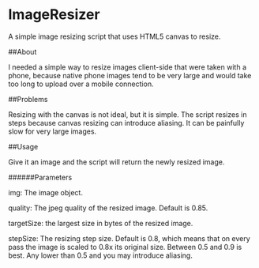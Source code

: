 ImageResizer
============

A simple image resizing script that uses HTML5 canvas to resize.

##About

I needed a simple way to resize images client-side that were taken with a phone, because native phone images tend to be very large and would take too long to upload over a mobile connection.

##Problems

Resizing with the canvas is not ideal, but it is simple. The script resizes in steps because canvas resizing can introduce aliasing. It can be painfully slow for very large images.

##Usage

Give it an image and the script will return the newly resized image.

######Parameters

img: The image object.

quality: The jpeg quality of the resized image. Default is 0.85.

targetSize: the largest size in bytes of the resized image.

stepSize: The resizing step size. Default is 0.8, which means that on every pass the image is scaled to 0.8x its original size. Between 0.5 and 0.9 is best. Any lower than 0.5 and you may introduce aliasing.
